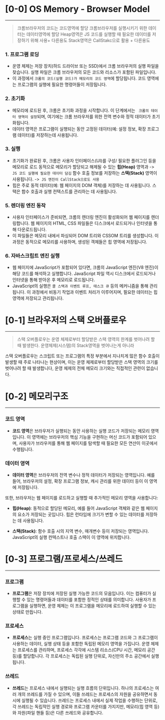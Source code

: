 
# [0-0] OS Memory - Browser Model
---
> 크롬브라우저의 코드는 코드영역에 할당
> 크롬브라우저를 실행시키기 위한 데이터는 데이터영역에 할당
> Heap영역은 JS 코드를 실행할 때 필요한 데이터를 저장하기 위해 사용+ 다른용도
> Stack영역은 CallStakc으로 활용 + 다른용도

### 1. 프로그램 로딩
- 운영 체제는 저장 장치(하드 드라이브 또는 SSD)에서 크롬 브라우저의 실행 파일을 찾습니다. 실행 파일은 크롬 브라우저의 모든 코드와 리소스가 포함된 파일입니다.
- 이 과정에서 `크롬의 코드(실행 코드)가 메모리의 코드 영역`에 할당됩니다. 코드 영역에는 프로그램의 실행에 필요한 명령어들이 저장됩니다.

### 2. 초기화
- 메모리에 로드된 후, 크롬은 초기화 과정을 시작합니다. 
  이 단계에서는 ` 크롬의 데이터 영역이 설정`되며, 
  여기에는 크롬 브라우저를 위한 전역 변수와 정적 데이터가 초기화됩니다.
- 데이터 영역은 프로그램이 실행되는 동안 고정된 데이터(예: 설정 정보, 확장 프로그램 데이터)를 저장하는데 사용됩니다.

### 3. 실행
- 초기화가 완료된 후, 크롬은 사용자 인터페이스(UI)를 구성/ 필요한 플러그인 등을 메모리로 로드
  동적으로 메모리가 할당되고 해제될 수 있는 **힙(Heap)** 영역과 -> `JS 코드 실행에 필요한 데이터 담김`
  함수 호출 정보를 저장하는 **스택(Stack)** 영역이 사용됩니다. ->` JS 엔진이 CallStack으로도 사용`
- 힙은 주로 동적 데이터(예: 웹 페이지의 DOM 객체)를 저장하는 데 사용됩니다. 
  스택은 함수 호출과 실행 컨텍스트를 관리하는 데 사용됩니다.

### 5. 렌더링 엔진 동작
- 사용자 인터페이스가 준비되면, 크롬의 렌더링 엔진이 활성화되어 웹 페이지를 렌더링합니다. 웹 페이지의 HTML, CSS 파일들은 디스크에서 로드되거나 인터넷을 통해 다운로드됩니다.
- 이 파일들은 메모리 내에서 파싱되어 DOM 트리와 CSSOM 트리를 생성합니다. 이 과정은 동적으로 메모리를 사용하며, 생성된 객체들은 힙 영역에 저장됩니다.

### 6. 자바스크립트 엔진 실행
- 웹 페이지에 JavaScript가 포함되어 있다면, 크롬의 JavaScript 엔진(V8 엔진)이 해당 코드를 해석하고 실행합니다. JavaScript 파일 역시 디스크에서 로드되거나 인터넷을 통해 받아온 후 메모리로 로드됩니다.
- JavaScript의 실행은 `콜 스택과 이벤트 루프, 태스크 큐` 등의 메커니즘을 통해 관리됩니다. 이 과정에서 비동기 작업과 이벤트 처리가 이루어지며, 필요한 데이터는 힙 영역에 저장되고 관리됩니다.



# [0-1] 브라우저의 스택 오버플로우
---
> 스택 오버플로우는 운영 체제로부터 할당받은 스택 영역의 한계를 벗어나려 할 때 발생한다.
> 운영체제(시스템)의 Stack영역을 벗어나는게 아니라 

스택 오버플로우는 스크립트 또는 프로그램의 특정 부분에서 지나치게 많은 함수 호출이 발생할 때 주로 나타나는 현상이며, 이는 운영 체제로부터 할당받은 스택 영역의 크기를 벗어나려 할 때 발생합니다, 운영 체제의 전체 메모리 크기와는 직접적인 관련이 없습니다.




# [0-2] 메모리구조 
---
### 코드 영역

- **코드 영역**은 브라우저가 실행되는 동안 사용하는 실행 코드가 저장되는 메모리 영역입니다. 이 영역에는 브라우저의 핵심 기능을 구현하는 머신 코드가 포함되어 있으며, 사용자가 브라우저를 통해 웹 페이지를 탐색할 때 필요한 모든 연산이 이곳에서 수행됩니다.

### 데이터 영역

- **데이터 영역**은 브라우저의 전역 변수나 정적 데이터가 저장되는 영역입니다. 예를 들어, 브라우저의 설정, 확장 프로그램 정보, 캐시 관리를 위한 데이터 등이 이 영역에 저장됩니다.



또한, 브라우저는 웹 페이지를 로드하고 실행할 때 추가적인 메모리 영역을 사용합니다:

- **힙(Heap)**: 동적으로 할당된 메모리, 예를 들어 JavaScript 객체와 같은 웹 페이지의 요소가 저장되는 곳입니다. 힙은 런타임에 크기가 변할 수 있는 데이터를 저장하는 데 사용됩니다.
    
- **스택(Stack)**: 함수 호출 시의 지역 변수, 매개변수 등이 저장되는 영역입니다. JavaScript의 실행 컨텍스트나 호출 스택이 이 영역에 위치합니다.





  
# [0-3] 프로그램/프로세스/쓰레드
---
### 프로그램

- **프로그램**은 저장 장치에 저장된 실행 가능한 코드의 모음입니다. 이는 컴퓨터가 실행할 수 있는 명령어들과 데이터를 포함한 정적인 상태를 의미합니다. 사용자가 프로그램을 실행하면, 운영 체제는 이 프로그램을 메모리에 로드하여 실행할 수 있는 상태로 만듭니다.

### 프로세스

- **프로세스**는 실행 중인 프로그램입니다. 프로세스는 프로그램 코드와 그 프로그램이 사용하는 데이터, 실행 상태 등을 포함한 독립된 메모리 영역을 가집니다. 운영 체제는 프로세스를 관리하며, 프로세스 각각에 시스템 리소스(CPU 시간, 메모리 공간 등)를 할당합니다. 각 프로세스는 독립된 실행 단위로, 자신만의 주소 공간에서 실행됩니다.

### 쓰레드

- **쓰레드**는 프로세스 내에서 실행되는 실행 흐름의 단위입니다. 하나의 프로세스는 여러 개의 쓰레드를 가질 수 있으며, 이들 쓰레드는 프로세스의 자원을 공유하면서 동시에 실행될 수 있습니다. 쓰레드는 프로세스 내에서 실제 작업을 수행하는 단위로, 각 쓰레드는 독립적인 실행 경로와 프로그램 카운터를 가지지만, 메모리(힙 영역 등)와 자원(파일 핸들 등)은 다른 쓰레드와 공유합니다.